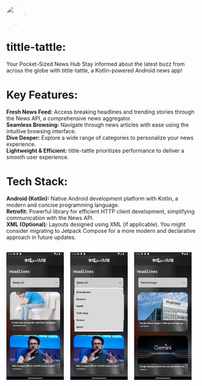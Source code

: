 <img src="https://github.com/thevedantchourey/tittle-tattle/blob/master/assets/Picsart_23-12-13_00-13-33-373.6c5863d9252d37f4d867.png"  height=50px width=50px  style="border-radius: 50%">  

# tittle-tattle: 
Your Pocket-Sized News Hub
Stay informed about the latest buzz from across the globe with tittle-tattle, a Kotlin-powered Android news app!

# Key Features:

**Fresh News Feed:** Access breaking headlines and trending stories through the News API, a comprehensive news aggregator.<br>
**Seamless Browsing:** Navigate through news articles with ease using the intuitive browsing interface.<br>
**Dive Deeper:** Explore a wide range of categories to personalize your news experience.<br>
**Lightweight & Efficient:** tittle-tattle prioritizes performance to deliver a smooth user experience.

# Tech Stack:

**Android (Kotlin):** Native Android development platform with Kotlin, a modern and concise programming language.<br>
**Retrofit:** Powerful library for efficient HTTP client development, simplifying communication with the News API.<br>
**XML (Optional):** Layouts designed using XML (if applicable). You might consider migrating to Jetpack Compose for a more modern and declarative approach in future updates.<br>


<br>
<div style="display: flex; justify-content: space-between;">
<img src="https://github.com/thevedantchourey/tittle-tattle/blob/master/assets/Screenshot_20231215_003424.png" width=30% height=30%>
<img src="https://github.com/thevedantchourey/tittle-tattle/blob/master/assets/Screenshot_20231215_003505.png" width=30% height=30%>
<img src="https://github.com/thevedantchourey/tittle-tattle/blob/master/assets/Screenshot_20231215_003535.png" width=30% height=30%>
<div>
